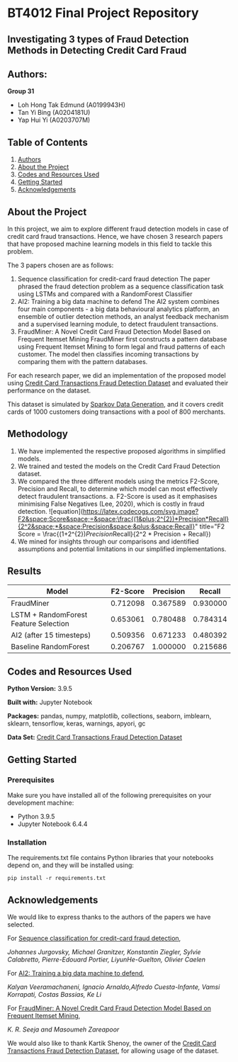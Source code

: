 # BT4012 Final Project Repository

## Investigating 3 types of Fraud Detection Methods in Detecting Credit Card Fraud

## Authors:

**Group 31**
- Loh Hong Tak Edmund (A0199943H)
- Tan Yi Bing (A0204181U)
- Yap Hui Yi (A0203707M)

## Table of Contents
1. [Authors](#authors)
2. [About the Project](#about-the-project)
3. [Codes and Resources Used](#codes-and-resources-used)
4. [Getting Started](#getting-started)
5. [Acknowledgements](#acknowledgements)

## About the Project

In this project, we aim to explore different fraud detection models in case of credit card fraud transactions. Hence, we have chosen 3 research papers that have proposed machine learning models in this field to tackle this problem.

The 3 papers chosen are as follows:
1. Sequence classification for credit-card fraud detection
    The paper phrased the fraud detection problem as a sequence classification task using LSTMs and compared with a RandomForest Classifier
2. AI2: Training a big data machine to defend
    The AI2 system combines four main components - a big data behavioural analytics platform, an ensemble of outlier detection methods, an analyst feedback mechanism and a supervised learning module, to detect fraudulent transactions.
3. FraudMiner: A Novel Credit Card Fraud Detection Model Based on Frequent Itemset Mining 
    FraudMiner first constructs a pattern database using Frequent Itemset Mining to form legal and fraud patterns of each customer. The model then classifies incoming transactions by comparing them with the pattern databases.
    
For each research paper, we did an implementation of the proposed model using [Credit Card Transactions Fraud Detection Dataset](https://www.kaggle.com/kartik2112/fraud-detection) and evaluated their performance on the dataset.

This dataset is simulated by [Sparkov Data Generation](https://github.com/namebrandon/Sparkov_Data_Generation), and it covers credit cards of 1000 customers doing transactions with a pool of 800 merchants.

## Methodology

1. We have implemented the respective proposed algorithms in simplified models. 
2. We trained and tested the models on the Credit Card Fraud Detection dataset. 
3. We compared the three different models using the metrics F2-Score, Precision and Recall, to determine which model can most effectively detect fraudulent transactions.
        a. F2-Score is used as it emphasises minimising False Negatives (Lee, 2020), which is costly in fraud detection. 
![equation](https://latex.codecogs.com/svg.image?F2&space;Score&space;=&space;\frac{(1&plus;2^{2})*Precision*Recall}{2^2&space;*&space;Precision&space;&plus;&space;Recall}" title="F2 Score = \frac{(1+2^{2})*Precision*Recall}{2^2 * Precision + Recall})
4. We mined for insights through our comparisons and identified assumptions and potential limitations in our simplified implementations.


## Results

| Model                                     | F2-Score      | Precision  | Recall     |
| -------------                             | ------------- | ---------- | ---------- | 
| FraudMiner                                | 0.712098      | 0.367589   | 0.930000   |
| LSTM + RandomForest Feature Selection     | 0.653061      | 0.780488   | 0.784314   |
| AI2 (after 15 timesteps)                  | 0.509356      | 0.671233   | 0.480392   |
| Baseline RandomForest                     | 0.206767      | 1.000000   | 0.215686   |


## Codes and Resources Used

**Python Version:** 3.9.5

**Built with:** Jupyter Notebook

**Packages:** pandas, numpy, matplotlib, collections, seaborn, imblearn, sklearn, tensorflow, keras, warnings, apyori, gc

**Data Set:** [Credit Card Transactions Fraud Detection Dataset](https://www.kaggle.com/kartik2112/fraud-detection)

## Getting Started

### Prerequisites

Make sure you have installed all of the following prerequisites on your development machine:
- Python 3.9.5
- Jupyter Notebook 6.4.4

### Installation

The requirements.txt file contains Python libraries that your notebooks depend on, and they will be installed using:

```pip install -r requirements.txt```


## Acknowledgements

We would like to express thanks to the authors of the papers we have selected. 

For [Sequence classification for credit-card fraud detection](https://doi.org/10.1016/j.eswa.2018.01.037),

  *Johannes Jurgovsky, Michael Granitzer, Konstantin Ziegler, Sylvie Calabretto, Pierre-Edouard Portier, LiyunHe-Guelton, Olivier Caelen* 

For [AI2: Training a big data machine to defend](https://doi.org/10.1109/BigDataSecurity-HPSC-IDS.2016.79),

  *Kalyan Veeramachaneni, Ignacio Arnaldo,Alfredo Cuesta-Infante, Vamsi Korrapati, Costas Bassias, Ke Li*

For [FraudMiner: A Novel Credit Card Fraud Detection Model Based on Frequent Itemset Mining](https://doi.org/10.1155/2014/252797),

  *K. R. Seeja and Masoumeh Zareapoor*

We would also like to thank Kartik Shenoy, the owner of the  [Credit Card Transactions Fraud Detection Dataset](https://www.kaggle.com/kartik2112/fraud-detection), for allowing usage of the dataset. 







